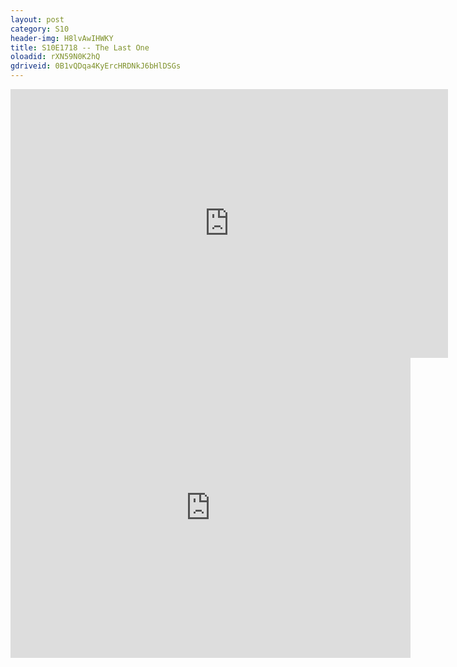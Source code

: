 ```yaml
---
layout: post 
category: S10 
header-img: H8lvAwIHWKY 
title: S10E1718 -- The Last One 
oloadid: rXN59N0K2hQ 
gdriveid: 0B1vQDqa4KyErcHRDNkJ6bHlDSGs 
--- 
```

<!--more--> 
<iframe src='https://openload.co/embed/rXN59N0K2hQ/' width='700' height='430' frameborder='0' scrolling='no' allowfullscreen='allowfullscreen'></iframe> 
<iframe src='https://drive.google.com/file/d/0B1vQDqa4KyErcHRDNkJ6bHlDSGs/preview' width='640' height='480' frameborder='0' scrolling='no' allowfullscreen='allowfullscreen'></iframe> 